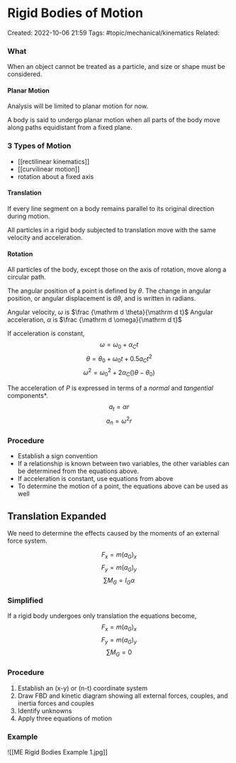 # Rigid Bodies of Motion
Created: 2022-10-06 21:59
Tags: #topic/mechanical/kinematics
Related: 

### What
When an object cannot be treated as a particle, and size or shape must be considered.

#### Planar Motion
Analysis will be limited to planar motion for now.

A body is said to undergo planar motion when all parts of the body move along paths equidistant from a fixed plane.

### 3 Types of Motion
- [[rectilinear kinematics]]
- [[curvilinear motion]]
- rotation about a fixed axis

#### Translation
If every line segment on a body remains parallel to its original direction during motion.

All particles in a rigid body subjected to translation move with the same velocity and acceleration.

#### Rotation
All particles of the body, except those on the axis of rotation, move along a circular path.

The angular position of a point is defined by $\theta$.
The change in angular position, or angular displacement is $\mathrm d \theta$, and is written in radians.

Angular velocity, $\omega$ is $\frac {\mathrm d \theta}{\mathrm d t}$
Angular acceleration, $\alpha$ is $\frac {\mathrm d \omega}{\mathrm d t}$

If acceleration is constant,
$$\omega = \omega_0 + \alpha_Ct$$
$$\theta = \theta_0 + \omega_0t + 0.5 a_Ct^2$$
$$\omega^2 = \omega_0^2 + 2\alpha_C()\theta -\theta_0)$$

The acceleration of $P$ is expressed in terms of a *normal* and *tangential* components*.
$$a_t = \alpha r$$
$$a_n = \omega^2 r$$

### Procedure
- Establish a sign convention
- If a relationship is known between two variables, the other variables can be determined from the equations above.
- If acceleration is constant, use equations from above
- To determine the motion of a point, the equations above can be used as well

## Translation Expanded 
We need to determine the effects caused by the moments of an external force system.

$$F_x = m(a_G)_x$$
$$F_y = m(a_G)_y$$
$$\sum M_G = I_G \alpha$$

### Simplified
If a rigid body undergoes only translation the equations become,
$$F_x = m(a_G)_x$$
$$F_y = m(a_G)_y$$
$$\sum M_G = 0$$

### Procedure
1. Establish an (x-y) or (n-t) coordinate system
2. Draw FBD and kinetic diagram showing all external forces, couples, and inertia forces and couples
3. Identify unknowns
4. Apply three equations of motion

### Example
![[ME Rigid Bodies Example 1.jpg]]